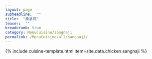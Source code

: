 ```yaml
---
layout: page
subheadline:  ""
title:  "桑拿鸡"
teaser:  "" 
breadcrumb: true
category: MenuCuisine/sangnaji
permalink: /MenuCuisine/all/sangnaji/
---
```


{% include cuisine-template.html item=site.data.chicken.sangnaji %}
